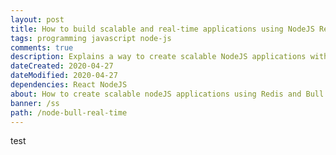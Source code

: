 ```yaml
---
layout: post
title: How to build scalable and real-time applications using NodeJS Redis and Bull
tags: programming javascript node-js
comments: true
description: Explains a way to create scalable NodeJS applications with real-time capabilities using Redis and Bull
dateCreated: 2020-04-27
dateModified: 2020-04-27
dependencies: React NodeJS
about: How to create scalable nodeJS applications using Redis and Bull
banner: /ss
path: /node-bull-real-time
---
```


test
